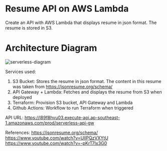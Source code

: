 # **Resume API on AWS Lambda**

Create an API with AWS Lambda that displays resume in json format. The resume is stored in S3.

# **Architecture Diagram**
![serverless-diagram](https://github.com/pohwj/aws-resume-api-terraform/assets/118417467/fa8285d3-ff18-42c2-87ae-8dc347c462db)

Services used:
1) S3 Bucket: Stores the resume in json format. The content in this resume was taken from https://jsonresume.org/schema/
2) API Gateway + Lambda: Fetches and displays the resume from S3 when deployed
3) Terraform: Provision S3 bucket, API Gateway and Lambda
4) Github Actions: Workflow to run Terraform when triggered

API URL: https://l89f8hvu03.execute-api.ap-southeast-1.amazonaws.com/prod/serverless-api-gw

References:
https://jsonresume.org/schema/
https://www.youtube.com/watch?v=UllPQzVXYtU
https://www.youtube.com/watch?v=-pKrT7Ix3G0
